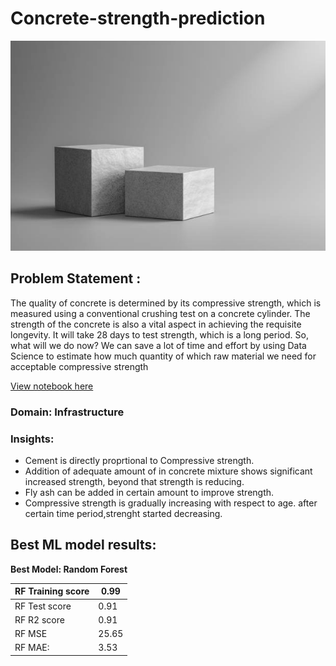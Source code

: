 # Concrete-strength-prediction

<p align="center">
  <img src="https://github.com/swarajgadgul/Concrete-strength-prediction/blob/main/concrete.jpg" />
</p>



## Problem Statement :

<p>The quality of concrete is determined by its compressive strength, which is measured using a conventional crushing test on a concrete cylinder. The strength of the concrete is also a vital aspect in achieving the requisite longevity. It will take 28 days to test strength, which is a long period. So, what will we do now? We can save a lot of time and effort by using Data Science to estimate how much quantity of which raw material we need for acceptable compressive strength</p>

[View notebook here](https://nbviewer.org/github/swarajgadgul/Concrete-strength-prediction/blob/main/concrete.ipynb)

### Domain: Infrastructure


### Insights:
- Cement is directly proprtional to Compressive strength.
- Addition of adequate amount of  in concrete mixture shows significant increased strength, beyond that strength is reducing.
- Fly ash can be added in certain amount to improve strength.
- Compressive strength is gradually increasing with respect to age. after certain time period,strenght started decreasing.

## Best ML model results:

**Best Model: Random Forest**


|RF Training score| 0.99|
|-----------------|-----|
|RF Test score    | 0.91|
|RF R2 score      | 0.91|
|RF MSE           |25.65|
|RF MAE:          |3.53 |


